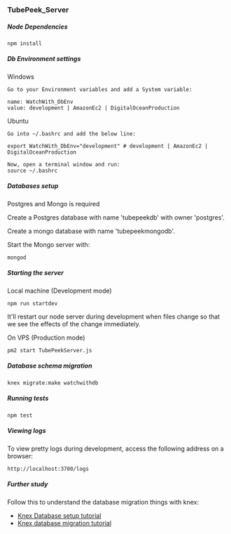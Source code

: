 ### TubePeek_Server

##### Node Dependencies
```terminal
npm install
```

##### Db Environment settings
Windows
```Windows
Go to your Environment variables and add a System variable:

name: WatchWith_DbEnv
value: development | AmazonEc2 | DigitalOceanProduction
```

Ubuntu
```Ubuntu
Go into ~/.bashrc and add the below line:

export WatchWith_DbEnv="development" # development | AmazonEc2 | DigitalOceanProduction

Now, open a terminal window and run:
source ~/.bashrc
```

##### Databases setup
Postgres and Mongo is required

Create a Postgres database with name 'tubepeekdb' with owner 'postgres'.

Create a mongo database with name 'tubepeekmongodb'.

Start the Mongo server with:
```terminal
mongod
```

##### Starting the server
Local machine (Development mode)
```terminal
npm run startdev
```
It'll restart our node server during development when files change so that we see the effects of the change immediately.

On VPS (Production mode)
```terminal
pm2 start TubePeekServer.js
```

##### Database schema migration
```
knex migrate:make watchwithdb
```

##### Running tests
```terminal
npm test
```

##### Viewing logs
To view pretty logs during development, access the following address on a browser:
```terminal
http://localhost:3700/logs
```

##### Further study
Follow this to understand the database migration things with knex:

- [Knex Database setup tutorial](http://www.dancorman.com/knex-your-sql-best-friend/)
- [Knex database migration tutorial](http://alexzywiak.github.io/running-migrations-with-knex/)
